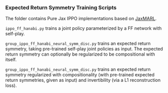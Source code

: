 ### Expected Return Symmetry Training Scripts

The folder contains Pure Jax IPPO implementations based on [JaxMARL](https://github.com/FLAIROx/JaxMARL/tree/main).

`ippo_ff_hanabi.py` trains a joint policy parameterized by a FF network with self-play.

`group_ippo_ff_hanabi_neural_symm_disc.py` trains an expected return symmetry, taking pre-trained self-play joint policies as input. The expected return symmetry can optionally be regularized to be compositional with itself.

`group_ippo_ff_hanabi_neural_symm_disc.py` trains an expected return symmetry regularized with compositionality (with pre-trained expected return symmetries, given as input) and invertibility (via a L1 reconstruction loss).
